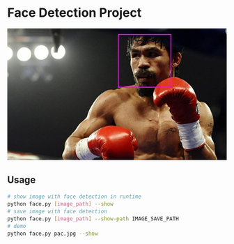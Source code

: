 # Face Detection Project

![](pac_w-face.jpg)

## Usage

```bash
# show image with face detection in runtime
python face.py [image_path] --show
# save image with face detection
python face.py [image_path] --show-path IMAGE_SAVE_PATH
# demo
python face.py pac.jpg --show
```
